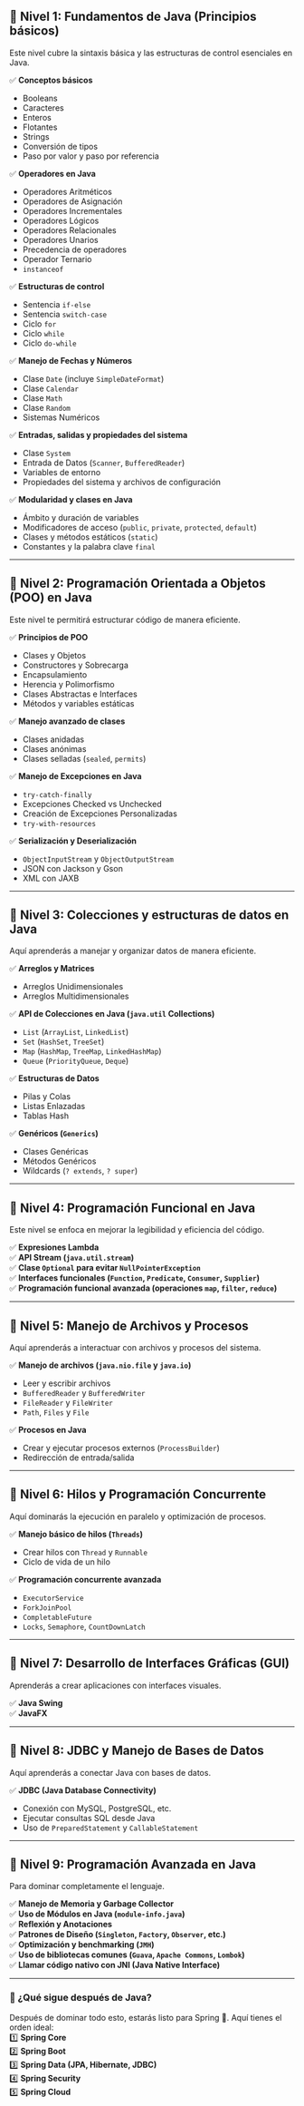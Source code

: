 ## **🔹 Nivel 1: Fundamentos de Java (Principios básicos)**  
Este nivel cubre la sintaxis básica y las estructuras de control esenciales en Java.  

✅ **Conceptos básicos**  
- Booleans  
- Caracteres  
- Enteros  
- Flotantes  
- Strings  
- Conversión de tipos  
- Paso por valor y paso por referencia  

✅ **Operadores en Java**  
- Operadores Aritméticos  
- Operadores de Asignación  
- Operadores Incrementales  
- Operadores Lógicos  
- Operadores Relacionales  
- Operadores Unarios  
- Precedencia de operadores  
- Operador Ternario  
- `instanceof`  

✅ **Estructuras de control**  
- Sentencia `if-else`  
- Sentencia `switch-case`  
- Ciclo `for`  
- Ciclo `while`  
- Ciclo `do-while`  

✅ **Manejo de Fechas y Números**  
- Clase `Date` (incluye `SimpleDateFormat`)  
- Clase `Calendar`  
- Clase `Math`  
- Clase `Random`  
- Sistemas Numéricos  

✅ **Entradas, salidas y propiedades del sistema**  
- Clase `System`  
- Entrada de Datos (`Scanner`, `BufferedReader`)  
- Variables de entorno  
- Propiedades del sistema y archivos de configuración  

✅ **Modularidad y clases en Java**  
- Ámbito y duración de variables  
- Modificadores de acceso (`public`, `private`, `protected`, `default`)  
- Clases y métodos estáticos (`static`)  
- Constantes y la palabra clave `final`  

---

## **🔹 Nivel 2: Programación Orientada a Objetos (POO) en Java**  
Este nivel te permitirá estructurar código de manera eficiente.  

✅ **Principios de POO**  
- Clases y Objetos  
- Constructores y Sobrecarga  
- Encapsulamiento  
- Herencia y Polimorfismo  
- Clases Abstractas e Interfaces  
- Métodos y variables estáticas  

✅ **Manejo avanzado de clases**  
- Clases anidadas  
- Clases anónimas  
- Clases selladas (`sealed`, `permits`)  

✅ **Manejo de Excepciones en Java**  
- `try-catch-finally`  
- Excepciones Checked vs Unchecked  
- Creación de Excepciones Personalizadas  
- `try-with-resources`  

✅ **Serialización y Deserialización**  
- `ObjectInputStream` y `ObjectOutputStream`  
- JSON con Jackson y Gson  
- XML con JAXB  

---

## **🔹 Nivel 3: Colecciones y estructuras de datos en Java**  
Aquí aprenderás a manejar y organizar datos de manera eficiente.  

✅ **Arreglos y Matrices**  
- Arreglos Unidimensionales  
- Arreglos Multidimensionales  

✅ **API de Colecciones en Java (`java.util` Collections)**  
- `List` (`ArrayList`, `LinkedList`)  
- `Set` (`HashSet`, `TreeSet`)  
- `Map` (`HashMap`, `TreeMap`, `LinkedHashMap`)  
- `Queue` (`PriorityQueue`, `Deque`)  

✅ **Estructuras de Datos**  
- Pilas y Colas  
- Listas Enlazadas  
- Tablas Hash  

✅ **Genéricos (`Generics`)**  
- Clases Genéricas  
- Métodos Genéricos  
- Wildcards (`? extends`, `? super`)  

---

## **🔹 Nivel 4: Programación Funcional en Java**  
Este nivel se enfoca en mejorar la legibilidad y eficiencia del código.  

✅ **Expresiones Lambda**  
✅ **API Stream (`java.util.stream`)**  
✅ **Clase `Optional` para evitar `NullPointerException`**  
✅ **Interfaces funcionales (`Function`, `Predicate`, `Consumer`, `Supplier`)**  
✅ **Programación funcional avanzada (operaciones `map`, `filter`, `reduce`)**  

---

## **🔹 Nivel 5: Manejo de Archivos y Procesos**  
Aquí aprenderás a interactuar con archivos y procesos del sistema.  

✅ **Manejo de archivos (`java.nio.file` y `java.io`)**  
- Leer y escribir archivos  
- `BufferedReader` y `BufferedWriter`  
- `FileReader` y `FileWriter`  
- `Path`, `Files` y `File`  

✅ **Procesos en Java**  
- Crear y ejecutar procesos externos (`ProcessBuilder`)  
- Redirección de entrada/salida  

---

## **🔹 Nivel 6: Hilos y Programación Concurrente**  
Aquí dominarás la ejecución en paralelo y optimización de procesos.  

✅ **Manejo básico de hilos (`Threads`)**  
- Crear hilos con `Thread` y `Runnable`  
- Ciclo de vida de un hilo  

✅ **Programación concurrente avanzada**  
- `ExecutorService`  
- `ForkJoinPool`  
- `CompletableFuture`  
- `Locks`, `Semaphore`, `CountDownLatch`  

---

## **🔹 Nivel 7: Desarrollo de Interfaces Gráficas (GUI)**  
Aprenderás a crear aplicaciones con interfaces visuales.  

✅ **Java Swing**  
✅ **JavaFX**  

---

## **🔹 Nivel 8: JDBC y Manejo de Bases de Datos**  
Aquí aprenderás a conectar Java con bases de datos.  

✅ **JDBC (Java Database Connectivity)**  
- Conexión con MySQL, PostgreSQL, etc.  
- Ejecutar consultas SQL desde Java  
- Uso de `PreparedStatement` y `CallableStatement`  

---

## **🔹 Nivel 9: Programación Avanzada en Java**  
Para dominar completamente el lenguaje.  

✅ **Manejo de Memoria y Garbage Collector**  
✅ **Uso de Módulos en Java (`module-info.java`)**  
✅ **Reflexión y Anotaciones**  
✅ **Patrones de Diseño (`Singleton`, `Factory`, `Observer`, etc.)**  
✅ **Optimización y benchmarking (`JMH`)**  
✅ **Uso de bibliotecas comunes (`Guava`, `Apache Commons`, `Lombok`)**  
✅ **Llamar código nativo con JNI (Java Native Interface)**  

---

### **📌 ¿Qué sigue después de Java?**  
Después de dominar todo esto, estarás listo para Spring 🚀. Aquí tienes el orden ideal:  
1️⃣ **Spring Core**  
2️⃣ **Spring Boot**  
3️⃣ **Spring Data (JPA, Hibernate, JDBC)**  
4️⃣ **Spring Security**  
5️⃣ **Spring Cloud**  

